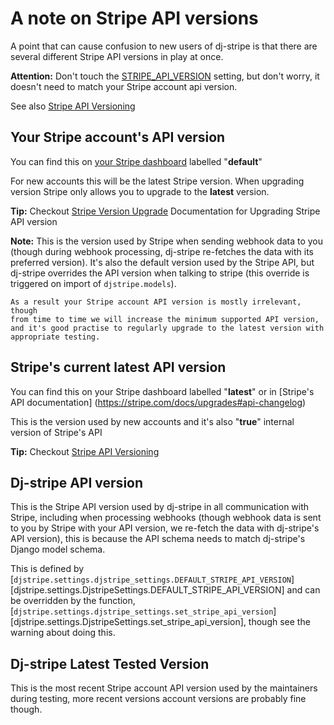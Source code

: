 # A note on Stripe API versions

A point that can cause confusion to new users of dj-stripe is that there
are several different Stripe API versions in play at once.

**Attention:**
Don't touch the [STRIPE_API_VERSION](reference/settings.md#stripe_api_version-2020-08-27) setting, but don't worry,
    it doesn't need to match your Stripe account api version.

See also [Stripe API Versioning](https://stripe.com/docs/api/versioning)

## Your Stripe account's API version

You can find this on [your Stripe dashboard](https://dashboard.stripe.com/developers) labelled "**default**"

For new accounts this will be the latest Stripe version. When upgrading
version Stripe only allows you to upgrade to the **latest** version.

**Tip:**
Checkout [Stripe Version Upgrade](https://stripe.com/docs/upgrades#how-can-i-upgrade-my-api) Documentation for Upgrading Stripe API version


**Note:**
This is the version used by Stripe when sending webhook data to you
    (though during webhook processing, dj-stripe re-fetches the data with
    its preferred version). It's also the default version used by the Stripe
    API, but dj-stripe overrides the API version when talking to stripe
    (this override is triggered on import of `djstripe.models`).

    As a result your Stripe account API version is mostly irrelevant, though
    from time to time we will increase the minimum supported API version,
    and it's good practise to regularly upgrade to the latest version with
    appropriate testing.

## Stripe's current latest API version

You can find this on your Stripe dashboard labelled "**latest**" or in
[Stripe's API documentation]
(https://stripe.com/docs/upgrades#api-changelog)

This is the version used by new accounts and it's also "**true**" internal
version of Stripe's API

**Tip:**
Checkout [Stripe API Versioning](https://stripe.com/blog/api-versioning) 


## Dj-stripe API version

This is the Stripe API version used by dj-stripe in all communication
with Stripe, including when processing webhooks (though webhook data is
sent to you by Stripe with your API version, we re-fetch the data with
dj-stripe's API version), this is because the API schema needs to match
dj-stripe's Django model schema.

This is defined by [`djstripe.settings.djstripe_settings.DEFAULT_STRIPE_API_VERSION`][djstripe.settings.DjstripeSettings.DEFAULT_STRIPE_API_VERSION] and
can be overridden by the function, [`djstripe.settings.djstripe_settings.set_stripe_api_version`][djstripe.settings.DjstripeSettings.set_stripe_api_version], though see the warning
about doing this.


## Dj-stripe Latest Tested Version

This is the most recent Stripe account API version used by the
maintainers during testing, more recent versions account versions are
probably fine though.

